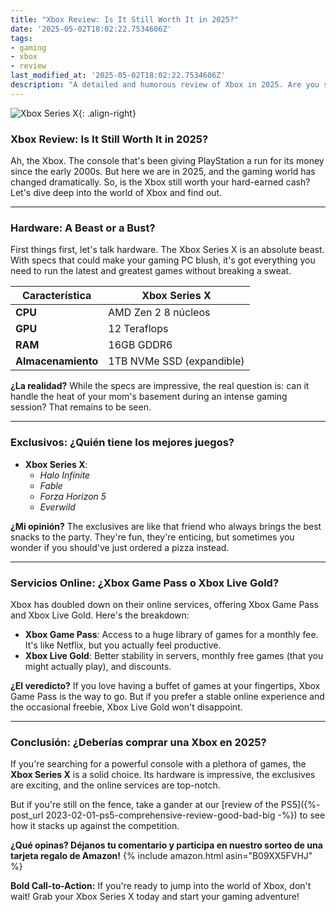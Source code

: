 ```yaml
---
title: "Xbox Review: Is It Still Worth It in 2025?"
date: '2025-05-02T18:02:22.7534606Z'
tags:
- gaming
- xbox
- review
last_modified_at: '2025-05-02T18:02:22.7534606Z'
description: "A detailed and humorous review of Xbox in 2025. Are you still on team Xbox or is it time to switch?"
---
```


![Xbox Series X](https://example.com/xbox-series-x.jpg){: .align-right}

### Xbox Review: Is It Still Worth It in 2025?

Ah, the Xbox. The console that's been giving PlayStation a run for its money since the early 2000s. But here we are in 2025, and the gaming world has changed dramatically. So, is the Xbox still worth your hard-earned cash? Let's dive deep into the world of Xbox and find out.

---

### Hardware: A Beast or a Bust?

First things first, let's talk hardware. The Xbox Series X is an absolute beast. With specs that could make your gaming PC blush, it's got everything you need to run the latest and greatest games without breaking a sweat.

| Característica         | Xbox Series X                 |
|------------------------|-------------------------------|
| **CPU**               | AMD Zen 2 8 núcleos          |
| **GPU**               | 12 Teraflops                 |
| **RAM**               | 16GB GDDR6                   |
| **Almacenamiento**    | 1TB NVMe SSD (expandible)     |

**¿La realidad?** While the specs are impressive, the real question is: can it handle the heat of your mom's basement during an intense gaming session? That remains to be seen.

---

### Exclusivos: ¿Quién tiene los mejores juegos?

- **Xbox Series X**:  
  - *Halo Infinite*  
  - *Fable*  
  - *Forza Horizon 5*  
  - *Everwild*  

**¿Mi opinión?** The exclusives are like that friend who always brings the best snacks to the party. They're fun, they're enticing, but sometimes you wonder if you should've just ordered a pizza instead.

---

### Servicios Online: ¿Xbox Game Pass o Xbox Live Gold?

Xbox has doubled down on their online services, offering Xbox Game Pass and Xbox Live Gold. Here's the breakdown:

- **Xbox Game Pass**: Access to a huge library of games for a monthly fee. It's like Netflix, but you actually feel productive.  
- **Xbox Live Gold**: Better stability in servers, monthly free games (that you might actually play), and discounts.  

**¿El veredicto?** If you love having a buffet of games at your fingertips, Xbox Game Pass is the way to go. But if you prefer a stable online experience and the occasional freebie, Xbox Live Gold won't disappoint.

---

### Conclusión: ¿Deberías comprar una Xbox en 2025?

If you're searching for a powerful console with a plethora of games, the **Xbox Series X** is a solid choice. Its hardware is impressive, the exclusives are exciting, and the online services are top-notch.

But if you're still on the fence, take a gander at our [review of the PS5]({%- post_url 2023-02-01-ps5-comprehensive-review-good-bad-big -%}) to see how it stacks up against the competition.

**¿Qué opinas? Déjanos tu comentario y participa en nuestro sorteo de una tarjeta regalo de Amazon!**
{% include amazon.html asin="B09XX5FVHJ" %}

**Bold Call-to-Action:** If you're ready to jump into the world of Xbox, don't wait! Grab your Xbox Series X today and start your gaming adventure!
